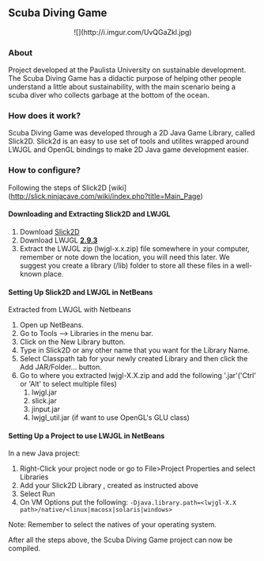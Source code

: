 ## Scuba Diving Game
<p align="center">![](http://i.imgur.com/UvQGaZkl.jpg)</p>

### About

Project developed at the Paulista University on sustainable development. The Scuba Diving Game has a didactic purpose of helping other people understand a little about sustainability, with the main scenario being a scuba diver who collects garbage at the bottom of the ocean.

### How does it work?

Scuba Diving Game was developed through a 2D Java Game Library, called Slick2D. Slick2d is an easy to use set of tools and utilites wrapped around LWJGL and OpenGL bindings to make 2D Java game development easier.

### How to configure?
Following the steps of Slick2D [wiki] (http://slick.ninjacave.com/wiki/index.php?title=Main_Page)
#### Downloading and Extracting Slick2D and LWJGL
1. Download [Slick2D](http://slick.ninjacave.com/)
2. Download LWJGL **[2.9.3](https://sourceforge.net/projects/java-game-lib/files/Official%20Releases/LWJGL%202.9.3/)**
3. Extract the LWJGL zip (lwjgl-x.x.zip) file somewhere in your computer, remember or note down the location, you will need this later. We suggest you create a library (/lib) folder to store all these files in a well-known place.

#### Setting Up Slick2D and LWJGL in NetBeans
Extracted from LWJGL with Netbeans
1. Open up NetBeans.
2. Go to Tools --> Libraries in the menu bar.
3. Click on the New Library button.
4. Type in Slick2D or any other name that you want for the Library Name.
5. Select Classpath tab for your newly created Library and then click the Add JAR/Folder... button.
6. Go to where you extracted lwjgl-X.X.zip and add the following '.jar'('Ctrl' or 'Alt' to select multiple files)
   1. lwjgl.jar
   2. slick.jar
   3. jinput.jar
   4. lwjgl_util.jar (if want to use OpenGL's GLU class)

#### Setting Up a Project to use LWJGL in NetBeans
In a new Java project:
1. Right-Click your project node or go to File>Project Properties and select Libraries
2. Add your Slick2D Library , created as instructed above
3. Select Run
4. On VM Options put the following:
   `-Djava.library.path=<lwjgl-X.X path>/native/<linux|macosx|solaris|windows>`
   
Note: Remember to select the natives of your operating system.

After all the steps above, the Scuba Diving Game project can now be compiled.

